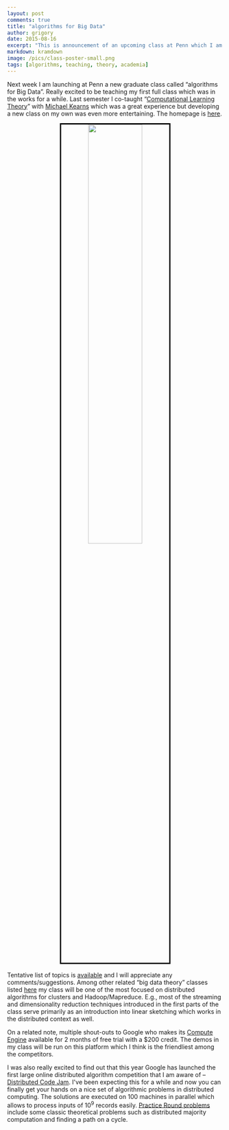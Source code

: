 ```yaml
---
layout: post
comments: true
title: "algorithms for Big Data"
author: grigory 
date: 2015-08-16
excerpt: "This is announcement of an upcoming class at Penn which I am going to teach in Fall'15." 
markdown: kramdown
image: /pics/class-poster-small.png
tags: [algorithms, teaching, theory, academia]
---
```


Next week I am launching at Penn a new graduate class called &ldquo;algorithms for Big Data&rdquo;.
Really excited to be teaching my first full class which was in the works for a while. Last semester I co-taught &ldquo;<a href="http://www.cis.upenn.edu/~mkearns/teaching/COLT/">Computational Learning Theory</a>&rdquo;
with <a href="http://www.cis.upenn.edu/~mkearns/ ">Michael Kearns</a> which was a great experience but developing a new class on my own was even more entertaining.
The homepage is <a href="http://grigory.us/big-data-class.html">here</a>.

<div align="center"><img alt="" width="50%" style="border:3px solid black" src="{{site.url}}/pics/class-poster.png"> </div>
<br>
Tentative list of topics is <a href="http://grigory.us/big-data-class.html#plan">available</a> and I will appreciate any comments/suggestions.
Among other related &ldquo;big data theory&rdquo; classes listed <a href="http://grigory.us/big-data-class.html#sketch">here</a> my class will be one of the most 
focused on distributed algorithms for clusters and Hadoop/Mapreduce. E.g., most of the streaming and dimensionality reduction techniques introduced in the first parts of the class serve primarily as an introduction into linear sketching which works in the distributed context as well.

On a related note, multiple shout-outs to Google who makes its <a href="https://cloud.google.com/compute/">Compute Engine</a> available for 2 months of free trial with a $200 credit.
The demos in my class will be run on this platform which I think is the friendliest among the competitors.

I was also really excited to find out that this year Google has launched the first large online distributed algorithm competition that I am aware of &ndash; <a href="https://code.google.com/codejam/distributed_index.html">Distributed Code Jam</a>.
I've been expecting this for a while and now you can finally get your hands on a nice set of algorithmic problems in distributed computing.
The solutions are executed on 100 machines in parallel which allows to process inputs of 10<sup>9</sup> records easily.
<a href="https://code.google.com/codejam/contest/4264486/dashboard">Practice Round problems</a> include some classic theoretical problems such as distributed majority computation and finding a path on a cycle.

<!--<h1>Title</h1>-->







